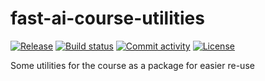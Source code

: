 # fast-ai-course-utilities

[![Release](https://img.shields.io/github/v/release/camstuart/fast-ai-course-utilities)](https://img.shields.io/github/v/release/camstuart/fast-ai-course-utilities)
[![Build status](https://img.shields.io/github/actions/workflow/status/camstuart/fast-ai-course-utilities/main.yml?branch=main)](https://github.com/camstuart/fast-ai-course-utilities/actions/workflows/main.yml?query=branch%3Amain)
[![Commit activity](https://img.shields.io/github/commit-activity/m/camstuart/fast-ai-course-utilities)](https://img.shields.io/github/commit-activity/m/camstuart/fast-ai-course-utilities)
[![License](https://img.shields.io/github/license/camstuart/fast-ai-course-utilities)](https://img.shields.io/github/license/camstuart/fast-ai-course-utilities)

Some utilities for the course as a package for easier re-use